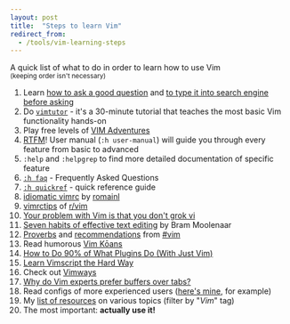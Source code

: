```yaml
---
layout: post
title:  "Steps to learn Vim"
redirect_from:
  - /tools/vim-learning-steps
---
```


A quick list of what to do in order to learn how to use Vim
<br><sup>(keeping order isn't necessary)</sup>

 1. Learn [how to ask a good question](https://stackoverflow.com/help/how-to-ask) and [to type it into search engine before asking](https://ddg.gg/?q=vim+start+learning)
 2. Do [`vimtutor`](https://vimhelp.org/usr_01.txt.html#vimtutor) - it's a 30-minute tutorial that teaches the most basic Vim functionality hands-on
 3. Play free levels of [VIM Adventures](https://vim-adventures.com)
 4. [RTFM](https://en.wikipedia.org/wiki/RTFM)! User manual (`:h user-manual`) will guide you through every feature from basic to advanced
 5. `:help` and `:helpgrep` to find more detailed documentation of specific feature
 6. [`:h faq`](https://vimhelp.org/vim_faq.txt.html) - Frequently Asked Questions
 7. [`:h quickref`](https://vimhelp.org/quickref.txt.html) - quick reference guide
 8. [idiomatic vimrc](https://github.com/romainl/idiomatic-vimrc) by [romainl](http://romainl.github.io/)
 9. [vimrctips](https://www.reddit.com/r/vim/wiki/vimrctips) of [r/vim](https://www.reddit.com/r/vim)
10. [Your problem with Vim is that you don't grok vi](https://stackoverflow.com/a/1220118/10247460)
11. [Seven habits of effective text editing](https://www.moolenaar.net/habits.html) by Bram Moolenaar
12. [Proverbs](https://www.vi-improved.org/vim-proverbs) and [recommendations](https://www.vi-improved.org/recommendations) from [#vim](https://www.vi-improved.org/)
13. Read humorous [Vim Kōans](https://blog.sanctum.geek.nz/vim-koans)
14. [How to Do 90% of What Plugins Do (With Just Vim)](https://www.youtube.com/watch?v=XA2WjJbmmoM)
15. [Learn Vimscript the Hard Way](https://learnvimscriptthehardway.stevelosh.com)
16. Check out [Vimways](https://vimways.org/2018)
17. [Why do Vim experts prefer buffers over tabs?](https://stackoverflow.com/a/26710166/10247460)
18. Read configs of more experienced users ([here's mine](https://github.com/Jorengarenar/dotfiles/tree/master/vim), for example)
19. My [list of resources](https://resources.joren.ga) on various topics (filter by "_Vim_" tag)
20. The most important: **actually use it!**
